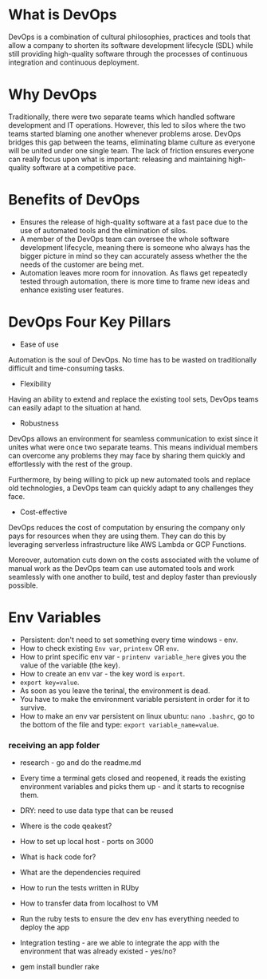 # What is DevOps

DevOps is a combination of cultural philosophies, practices and tools that
allow a company to shorten its software development lifecycle (SDL) while still
providing high-quality software through the processes of continuous integration
and continuous deployment.

# Why DevOps

Traditionally, there were two separate teams which handled software development and
IT operations. However, this led to silos where the two teams started blaming one another
whenever problems arose. DevOps bridges this gap between the teams, eliminating blame
culture as everyone will be united under one single team. The lack of friction ensures 
everyone can really focus upon what is important: releasing and maintaining high-quality
software at a competitive pace.

# Benefits of DevOps

* Ensures the release of high-quality software at a fast pace due to the use of automated
tools and the elimination of silos. 
* A member of the DevOps team can oversee the whole software development lifecycle,
meaning there is someone who always has the bigger picture in mind so they can accurately
assess whether the the needs of the customer are being met.
* Automation leaves more room for innovation. As flaws get repeatedly tested through 
automation, there is more time to frame new ideas and enhance existing user features. 

# DevOps Four Key Pillars

* Ease of use

Automation is the soul of DevOps. No time has to be wasted on traditionally difficult and time-consuming tasks. 

* Flexibility 

Having an ability to extend and replace the existing tool sets, DevOps teams can easily adapt
to the situation at hand.

* Robustness

DevOps allows an environment for seamless communication to exist since it unites what were once
two separate teams. This means individual members can overcome any problems they may face by sharing
them quickly and effortlessly with the rest of the group.

Furthermore, by being willing to pick up new automated tools and replace old technologies, a DevOps team 
can quickly adapt to any challenges they face. 

* Cost-effective

DevOps reduces the cost of computation by ensuring the company only pays for resources when they are using them. 
They can do this by leveraging serverless infrastructure like AWS Lambda or GCP Functions.

Moreover, automation cuts down on the costs associated with the volume of manual work as the DevOps team can
use automated tools and work seamlessly with one another to build, test and deploy faster than previously possible. 

# Env Variables 

- Persistent: don't need to set something every time
windows - env. 
- How to check existing `Env var`, `printenv` OR `env`.
- How to print specific env var - `printenv variable_here` 
gives you the value of the variable (the key).
- How to create an env var - the key word is `export`.
- `export key=value`.
- As soon as you leave the terinal, the environment is dead.
- You have to make the environment variable persistent in 
order for it to survive.
- How to make an env var persistent on linux ubuntu:
`nano .bashrc`, go to the bottom of the file and type:
`export variable_name=value`.


### receiving an app folder

- research - go and do the readme.md
- Every time a terminal gets closed and reopened,
it reads the existing environment variables and
picks them up - and it starts to recognise them.
- DRY: need to use data type that can be reused


- Where is the code qeakest?
- How to set up local host - ports on 3000
- What is hack code for?
- What are the dependencies required
- How to run the tests written in RUby
- How to transfer data from localhost to VM
- Run the ruby tests to ensure the dev env has everything
needed to deploy the app
- Integration testing - are we able to integrate the app
with the environment that was already existed - yes/no?


- gem install bundler
rake 
